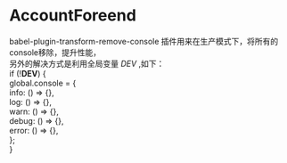 # AccountForeend

babel-plugin-transform-remove-console 插件用来在生产模式下，将所有的console移除，提升性能，  
另外的解决方式是利用全局变量  _DEV_ ,如下：  
if (!__DEV__) {  
    global.console = {  
     info: () => {},  
    log: () => {},  
    warn: () => {},  
    debug: () => {},  
    error: () => {},  
  };  
}